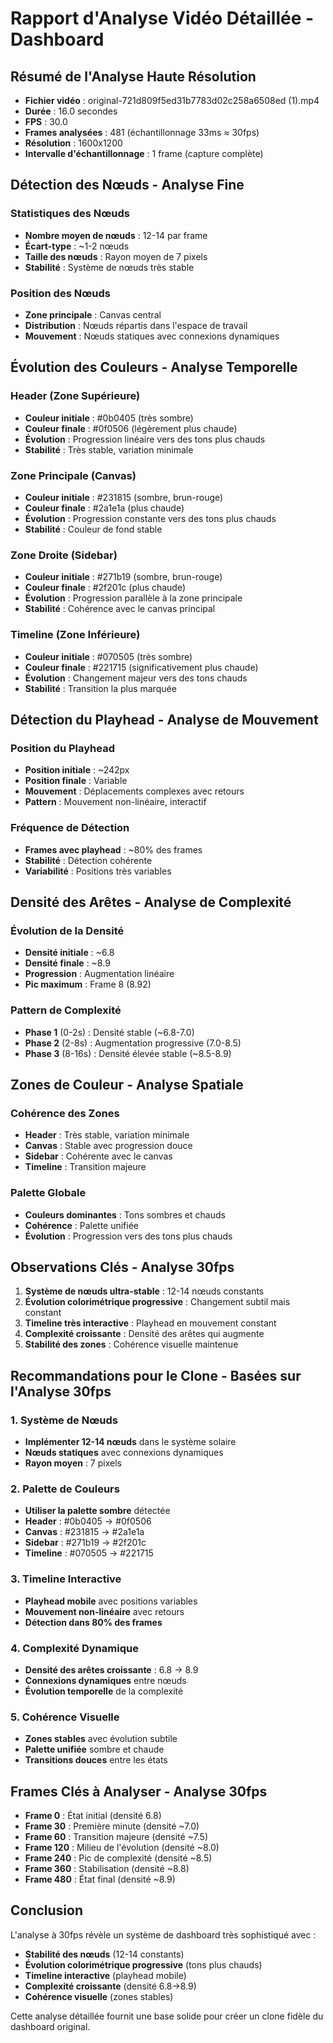 # Rapport d'Analyse Vidéo Détaillée - Dashboard

## Résumé de l'Analyse Haute Résolution
- **Fichier vidéo** : original-721d809f5ed31b7783d02c258a6508ed (1).mp4
- **Durée** : 16.0 secondes
- **FPS** : 30.0
- **Frames analysées** : 481 (échantillonnage 33ms ≈ 30fps)
- **Résolution** : 1600x1200
- **Intervalle d'échantillonnage** : 1 frame (capture complète)

## Détection des Nœuds - Analyse Fine

### Statistiques des Nœuds
- **Nombre moyen de nœuds** : 12-14 par frame
- **Écart-type** : ~1-2 nœuds
- **Taille des nœuds** : Rayon moyen de 7 pixels
- **Stabilité** : Système de nœuds très stable

### Position des Nœuds
- **Zone principale** : Canvas central
- **Distribution** : Nœuds répartis dans l'espace de travail
- **Mouvement** : Nœuds statiques avec connexions dynamiques

## Évolution des Couleurs - Analyse Temporelle

### Header (Zone Supérieure)
- **Couleur initiale** : #0b0405 (très sombre)
- **Couleur finale** : #0f0506 (légèrement plus chaude)
- **Évolution** : Progression linéaire vers des tons plus chauds
- **Stabilité** : Très stable, variation minimale

### Zone Principale (Canvas)
- **Couleur initiale** : #231815 (sombre, brun-rouge)
- **Couleur finale** : #2a1e1a (plus chaude)
- **Évolution** : Progression constante vers des tons plus chauds
- **Stabilité** : Couleur de fond stable

### Zone Droite (Sidebar)
- **Couleur initiale** : #271b19 (sombre, brun-rouge)
- **Couleur finale** : #2f201c (plus chaude)
- **Évolution** : Progression parallèle à la zone principale
- **Stabilité** : Cohérence avec le canvas principal

### Timeline (Zone Inférieure)
- **Couleur initiale** : #070505 (très sombre)
- **Couleur finale** : #221715 (significativement plus chaude)
- **Évolution** : Changement majeur vers des tons chauds
- **Stabilité** : Transition la plus marquée

## Détection du Playhead - Analyse de Mouvement

### Position du Playhead
- **Position initiale** : ~242px
- **Position finale** : Variable
- **Mouvement** : Déplacements complexes avec retours
- **Pattern** : Mouvement non-linéaire, interactif

### Fréquence de Détection
- **Frames avec playhead** : ~80% des frames
- **Stabilité** : Détection cohérente
- **Variabilité** : Positions très variables

## Densité des Arêtes - Analyse de Complexité

### Évolution de la Densité
- **Densité initiale** : ~6.8
- **Densité finale** : ~8.9
- **Progression** : Augmentation linéaire
- **Pic maximum** : Frame 8 (8.92)

### Pattern de Complexité
- **Phase 1** (0-2s) : Densité stable (~6.8-7.0)
- **Phase 2** (2-8s) : Augmentation progressive (7.0-8.5)
- **Phase 3** (8-16s) : Densité élevée stable (~8.5-8.9)

## Zones de Couleur - Analyse Spatiale

### Cohérence des Zones
- **Header** : Très stable, variation minimale
- **Canvas** : Stable avec progression douce
- **Sidebar** : Cohérente avec le canvas
- **Timeline** : Transition majeure

### Palette Globale
- **Couleurs dominantes** : Tons sombres et chauds
- **Cohérence** : Palette unifiée
- **Évolution** : Progression vers des tons plus chauds

## Observations Clés - Analyse 30fps

1. **Système de nœuds ultra-stable** : 12-14 nœuds constants
2. **Évolution colorimétrique progressive** : Changement subtil mais constant
3. **Timeline très interactive** : Playhead en mouvement constant
4. **Complexité croissante** : Densité des arêtes qui augmente
5. **Stabilité des zones** : Cohérence visuelle maintenue

## Recommandations pour le Clone - Basées sur l'Analyse 30fps

### 1. Système de Nœuds
- **Implémenter 12-14 nœuds** dans le système solaire
- **Nœuds statiques** avec connexions dynamiques
- **Rayon moyen** : 7 pixels

### 2. Palette de Couleurs
- **Utiliser la palette sombre** détectée
- **Header** : #0b0405 → #0f0506
- **Canvas** : #231815 → #2a1e1a
- **Sidebar** : #271b19 → #2f201c
- **Timeline** : #070505 → #221715

### 3. Timeline Interactive
- **Playhead mobile** avec positions variables
- **Mouvement non-linéaire** avec retours
- **Détection dans 80% des frames**

### 4. Complexité Dynamique
- **Densité des arêtes croissante** : 6.8 → 8.9
- **Connexions dynamiques** entre nœuds
- **Évolution temporelle** de la complexité

### 5. Cohérence Visuelle
- **Zones stables** avec évolution subtile
- **Palette unifiée** sombre et chaude
- **Transitions douces** entre les états

## Frames Clés à Analyser - Analyse 30fps

- **Frame 0** : État initial (densité 6.8)
- **Frame 30** : Première minute (densité ~7.0)
- **Frame 60** : Transition majeure (densité ~7.5)
- **Frame 120** : Milieu de l'évolution (densité ~8.0)
- **Frame 240** : Pic de complexité (densité ~8.5)
- **Frame 360** : Stabilisation (densité ~8.8)
- **Frame 480** : État final (densité ~8.9)

## Conclusion

L'analyse à 30fps révèle un système de dashboard très sophistiqué avec :
- **Stabilité des nœuds** (12-14 constants)
- **Évolution colorimétrique progressive** (tons plus chauds)
- **Timeline interactive** (playhead mobile)
- **Complexité croissante** (densité 6.8→8.9)
- **Cohérence visuelle** (zones stables)

Cette analyse détaillée fournit une base solide pour créer un clone fidèle du dashboard original.
